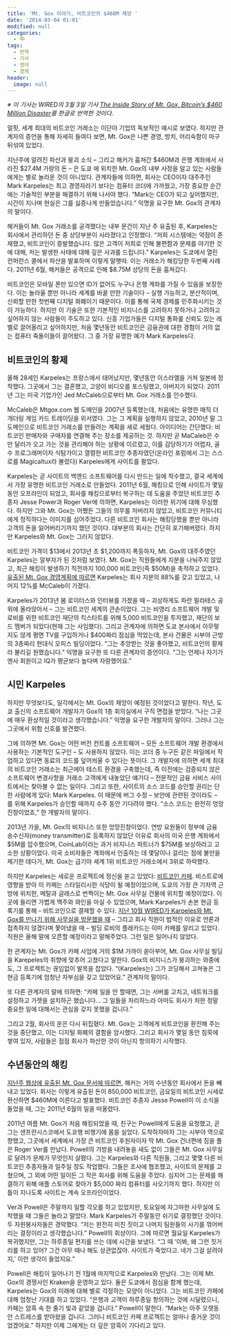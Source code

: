 ```yaml
---
title: 'Mt. Gox 이야기, 비트코인의 $460M 재앙 '
date: '2014-03-04 01:01'
modified: null
categories:
  - 中
tags:
  - 번역
  - 기사
  - 영어
  - 경제
header:
  image: null
---
```


_※ 이 기사는 WIRED의 3월 3일 기사 [The Inside Story of Mt. Gox, Bitcoin’s $460 Million Disaster](http://www.wired.com/wiredenterprise/2014/03/bitcoin-exchange/?cid=co19409364)를 한글로 번역한 것이다._

얼핏, 세계 최대의 비트코인 거래소는 이단아 기업의 독보적인 예시로 보였다. 하지만 관계자의 증언을 통해 자세히 들여다 보면, Mt. Gox은 나쁜 경영, 방치, 어리숙함이 마구 뒤섞여 있었다.

지난주에 알려진 파산과 붕괴 소식 – 그리고 해커가 훔쳐간 $460M과 은행 계좌에서 사라진 $27.4M 가량의 돈 – 은 도쿄 에 위치한 Mt. Gox의 내부 사정을 알고 있는 사람들에게는 별로 놀라운 것이 아니었다. 관계자들에 의하면, 회사는 CEO이자 대주주인 Mark Karpeles는 최고 경영자라기 보다는 컴퓨터 코더에 가까웠고, 가장 중요한 순간에는 기술적인 부분을 해결하기 위해 나서야 했다. “Mark는 CEO가 되고 싶어했지만, 시간이 지나며 현실은 그를 싫증나게 만들었습니다.” 익명을 요구한 Mt. Gox의 관계자의 말이다.

해커들이 Mt. Gox 거래소를 공격했다는 내부 문건이 지난 주 유출된 후, Karpeles는 회사에서 관리하던 돈 중 상당부분이 사라졌다고 인정했다. “저희 시스템에는 약점이 존재했고, 비트코인이 증발했습니다. 많은 고객이 저희로 인해 불편함과 문제를 야기한 것에 대해, 저는 발생한 사태에 대해 깊은 사과를 드립니다.” Karpeles는 도쿄에서 열린 컨퍼런스 콜에서 파산을 발표하며 이렇게 말햇따. 이는 거래소가 해킹당한 두번째 사례다. 2011년 6월, 해커들은 공격으로 인해 $8.75M 상당의 돈을 훔쳐갔다.

비트코인은 모바일 폰만 있으면 ID가 없어도 누구나 은행 계좌를 가질 수 있음을 보장한다. 이는 놀라울 뿐만 아니라 세계를 바꿀 만한 기술이다 – 실행 가능하고, 분산적이며,  신뢰할 만한 첫번째 디지털 화폐이기 때문이다. 이를 통해 국제 경제를 민주화시키는 것이 가능하다. 하지만 이 기술은 또한 기본적인 비지니스를 고려하지 못하거나 고려하고 싶어하지 않는  사람들이 주도하고 있다. 신흥 기업가들은 디지털 통화를 신뢰도 있는 레벨로 끌어올리고 싶어하지만, 처음 몇년동안 비트코인은 금융권에 대한 경험이 거의 없는 컴퓨터 죽돌이들이 끌어왔다. 그 중 가장 유명한 예가 Mark Karpeles다.

## 비트코인의 황제

올해 28세인 Karpeles는 프랑스에서 태어났지만, 몇년동안 이스라엘을 거쳐 일본에 정착했다. 그곳에서 그는 결혼했고, 고양이 비디오를 포스팅했고, 아버지가 되었다. 2011년 그는 미국 기업가인 Jed McCaleb으로부터 Mt. Gox 거래소를 인수했다.

McCaleb은 Mtgox.com 웹 도메인을 2007년 등록했는데, 처음에는 유명한 매직 더 개더링 게임 카드 트레이딩을 위서였다. 그는 그 계획을 실행하지 않았고, 2010년 말 그 도메인으로 비트코인 거래소를 만들려는 계획을 새로 세웠다. 아이디어는 간단했다: 비트코인 판매자와 구매자를 연결해 주는 장소를 제공하는 것. 하지만 곧 MaCaleb은 수만 달러가 오고 가는 것을 관리해야 하는 상황에 이르렀고, 이를 감당하기가 어렵자, 골수 프로그래머이자 식탐가이고 열렬한 비트코인 추종자였던(온라인 포럼에서 그는 스스로를 Magicaltux라 불렀다) Karpeles에게 사이트를 팔았다.

Karpeles는 곧 사이트의 백엔드 소프트웨어를 다시 만드는 일에 착수했고, 결국 세계에서 가장 유명한 비트코인 거래소로 만들었다. 2011년 6월, 해킹으로 인해 사이트가 몇일동안 오프라인이 되었고, 회사를 해킹으로부터 복구하는 데 도움을 주었던 비트코인 추종자 Jesse Power과 Roger Ver에 의하면, Karpeles는 이러한 위기에 대해 무심했다. 하지만 그와 Mt. Gox는 어쨌든 그들의 의무를 저버리지 않았고, 비트코인 커뮤니티에게 정직하다는 이미지를 심어주었다. 다른 비트코인 회사는 해킹당했을 뿐만 아니라 고객의 돈을 잃어버리기까지 했던 것이다. 대부분의 회사는 간단히 포기해버렸다. 하지만 Karpeles와 Mt. Gox는 그러지 않았다.

비트코인 가격이 $13에서 2013년 초 $1,200까지 폭등하자, Mt. Gox의 대주주였던 Karpeles는 알부자가 된 것처럼 보였다. Mt. Gox는 직원들에게 지분을 나눠주지 않았고, 최근 해킹이 발생하기 직전까지 100,000 비트코인(즉 $50M)을 축적하고 있었다. [유출된 Mt. Gox 경영계획에 따르면](http://www.coindesk.com/leaked-mt-gox-document-linked-consulting-firm-mandalah/) Karpeles는 회사 지분의 88%를 갖고 있었고, 나머지 12%를 McCaleb이 가졌다.

Karpeles가 2013년 봄 로이터스와 인터뷰를 가졌을 때 – 괴상하게도 파란 필라테스 공 위에 올라앉아서 – 그는 비트코인 세계의 큰손이었다. 그는 비영리 소프트웨어 개발 및 로비를 위한 비트코인 재단의 킥스타트를 위해 5,000 비트코인을 투자했고, 재단의 보드 멤버가 되었다(현재 그는 사임했다). 그리고 관계자에 의하면 도쿄 본사에서 아무렇지도 않게 평면 TV를 구입하거나 $400짜리 점심을 먹었는데, 본사 건물은 시부야 근방의 3층짜리 현대식 오피스 빌딩이었다. “그는 추앙받는 것을 좋아했고, 비트코인의 황제라 불리길 원했습니다.” 익명을 요구한 또 다른 관계자의 증언이다. “그는 언제나 자기가 멘사 회원이고 IQ가 평균보다 높다며 자랑했어요.”

## 시민 Karpeles

하지만 무엇보다도, 일각에서는 Mt. Gox의 재앙이 예정된 것이었다고 말한다. 작년, 도쿄 출신의 소프트웨어 개발자가 Gox의 1층 회의실에서 구직 면접을 받았다. “나는 그곳에 매우 환상적일 것이라고 생각했습니다.” 익명을 요구한 개발자의 말이다. 그러나 그는 그곳에서 위험 신호를 발견했다.

그에 의하면 Mt. Gox는 어떤 버전 컨트롤 소프트웨어 – 모든 소프트웨어 개발 환경에서 사용하는 기본적인 도구인 – 도 사용하지 않았다. 이는 코더 중 누구든 같은 파일에서 작업하고 있다면 동료의 코드를 덮어씌울 수 있다는 뜻이다. 그 개발자에 의하면 세계 최대의 비트코인 거래소는 최근에야 테스트 환경을 구축했는데, 즉 이전에는 검증되지 않은 소프트웨어 변경사항을 거래소 고객에게 내놓았단 얘기다 – 전문적인 금융 서비스 사이트에서는 찾아볼 수 없는 일이다. 그리고 또한, 사이트의 소스 코드를 승인할 권리는 단 한 사람에게 있다: Mark Karpeles. 이 때문에 버그 수정 – 보안에 관련된 것이라도 – 를 위해 Karpeles가 승인할 때까지 수주 동안 기다려야 했다. “소스 코드는 완전히 엉망진창이었죠,” 한 개발자의 말이다.

2013년 가을, Mt. Gox의 비지니스 또한 엉망진창이었다. 연방 요원들이 정부에 금융 송수신자(money transmitter)로 등록하지 않았단 이유로 회사의 미국 은행 계좌에서 $5M를 압수했으며, CoinLab이라는 과거 비지니스 파트너가 $75M를 보상하라고 고소한 상황이었다. 미국 소비자들은 계좌에서 인출하는 데 몇달이나 걸리는 점에 불만을 제기한 데다가, Mt. Gox는 급기야 세계 1위 비트코인 거래소에서 3위로 하락했다.

하지만 Karpeles는 새로운 프로젝트에 정신을 쏟고 있었다: [비트코인 카페](http://www.bitcoincafe.jp/). 비스트로에 영향을 받아 이 카페는 스타일리시한 식당이 될 예정이었으며, 도쿄의 가장 큰 기차역 근방에 위치한, 메탈과 글래스로 번쩍이는 Mt. Gox 사무실 건물에 위치할 예정이었다. 이곳에 들리면 가볍게 맥주와 와인을 마실 수 있었으며, Mark Karpeles가 손본 현금 등록기를 통해 – 비트코인으로 결제할 수 있다. [지난 10월 WIRED가 Karpeles와 Mt. Gox를 만나기 위해 사무실을 방문했을 때](http://www.wired.com/wiredenterprise/2013/11/mtgox/all/) – 그리고  회사 직원이 법적인 이유로 언론과 접촉하지 않겠다며 쫓아냈을 때 – 빌딩 로비의 플래카드는 이미 카페를 알리고 있었다. 직원은 올해 말에 오픈할 예정이라고 말해주었다. 그런 일은 일어나지 않았다.

한 관계자는 Mt. Gox가 카페 사업에 거의 $1M 가까이 쏟아부어, Mt. Gox 사무실 빌딩을 Karepeles의 취향에 맞추어 고쳤다고 말한다. Gox의 비지니스가 붕괴하는 와중에도, 그 프로젝트는 끊임없이 발목을 잡았다. “(Karpeles는) 그가 코딩해서 고쳐놓은 그 현금 등록기에 엄청난 자부심을 갖고 있었어요.” 관계자의 말이다.

또 다른 관계자의 말에 의하면: “카페 일을 안 할때면, 그는 서버를 고치고, 네트워크를 설정하고 가젯을 설치하곤 했습니다… 그 일들을 처리하느라 아마도 회사가 처한 정말 중요한 일에 대해서는 관심을 갖지 못했을 겁니다.”

그리고 2월, 회사의 운은 다시 뒤집혔다. Mt. Gox는 고객에게 비트코인을 환전해 주는 것을 중단했고, 이는 디지털 화폐의 결함을 암시했다. 그리고 회사가 몇일 동안 침묵에 쌓여 있자, 사람들은 점점 회사가 파산한 것이 아닌지 항의하기 시작했다.

## 수년동안의 해킹

[지난주 웹상에 유출된 Mt. Gox 문서에 따르면](http://www.wired.com/wiredenterprise/2014/02/bitcoins-mt-gox-implodes/), 해커는 거의 수년동안 회사에서 돈을 빼내고 있었다. 회사는 이렇게 유출된 돈이 850,000 비트코인, 금요일의 비트코인 시세로 환산하면 $460M에 이른다고 발표했다. 비트코인 추종자 Jesse Powell이 이 소식을 들었을 때, 그는 2011년 6월의 일을 떠올렸다.

2011년 여름 Mt. Gox가 처음 해킹되었을 때, 친구는 Powell에게 도움을 요청했고, 곧 그는 샌프란시스코에서 도쿄행 비행기에 몸을 실었다. 도착하자마자 그는 시부야 역으로 향했고, 그곳에서 세계에서 가장 큰 비트코인 후원자이자 막 Mt. Gox 건너편에 짐을 풀은 Roger Ver를 만났다. Powell의 가방을 내려놓을 새도 없이 그들은 Mt. Gox 사무실로 달려가 문제가 무엇인지 살폈다. 그는 Karpeles와 다른  직원들, 그리고 몇몇 다른 비트코인 추종자들과 일주일 정도 작업했다. 그들은 조사에 협조했고, 사이트의 문제를 고쳤으며, 그 외에 어떤 일이든 그 작은 회사를 위해 도움을 주었다. 심지어 그는 문제를 해결하기 위해 애플 스토어로 찾아가 $5,000 짜리 컴퓨터를 사오기까지 했다. 하지만 이틀이 지나도록 사이트는 계속 오프라인이었다.

Ver과 Powell은 주말까지 일할 각오를 하고 있었지만, 토요일에 자그마한 사무실에 도착했을 때 그들은 놀라고 말았다. Mark Karpeles가 주말동안 쉬기로 결정했던 것이다. 두 자원봉사자들은 경악했다. “저는 완전히 미친 짓이고 나머지 팀원들의 사기를 꺾어버리는 결정이라고 생각했습니다.” Powell의 회상이다. 그에 따르면 월요일 Karpeles가 복귀했지만, 그는 하루종일 편지를 쓰는 데에 시간을 보냈다. “그 때 ‘이봐, 왜 그런 짓거리를 하고 있어? 그건 아무 때나 해도 상관없잖아. 사이트가 죽었다고. 네가 그걸 살려야지,’ 이런 생각이 들었지요.”

Powell은 해킹이 일어나기 전 1월에 마지막으로 Karpeles와 만났다. 그는 이제 Mt. Gox의 경쟁사인 Kraken을 운영하고 있다. 둘은 도쿄에서 점심을 함께 했는데, Karpeles는 Gox의 미래에 대해 별로 걱정하는 모양이 아니었다. 그는 비트코인 카페에 대해 엄청난 기대를 하고 있었다. “은행과 고객이 하루종일 항의하는 것에 시달렸으니, 카페는 암흑 속 한 줄기 빛과 같았을 겁니다.” Powell이 말한다. “Mark는 아주 오랫동안 스트레스를 받아왔을 겁니다. 그러니 비트코인 카페 프로젝트는 얼마나 즐거운 것이었겠어요.” 하지만 이제 그에게는 더 깊은 암흑이 기다리고 있다.
